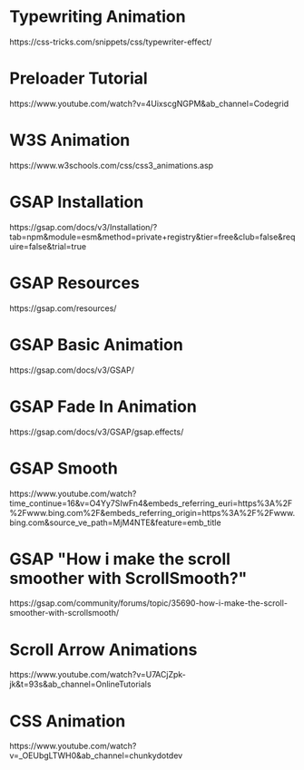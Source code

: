 <!-- Typewriting Animation -->
<h1>Typewriting Animation</h1>
https://css-tricks.com/snippets/css/typewriter-effect/ 

<!-- PRELOADER TUTORIAL -->
<h1>Preloader Tutorial</h1>
https://www.youtube.com/watch?v=4UixscgNGPM&ab_channel=Codegrid 

<!-- W3S Animation -->
<h1>W3S Animation</h1>
https://www.w3schools.com/css/css3_animations.asp

<!-- GSAP INSTALLATION -->
<h1>GSAP Installation</h1>
https://gsap.com/docs/v3/Installation/?tab=npm&module=esm&method=private+registry&tier=free&club=false&require=false&trial=true 

<!-- GSAP RESOURCES -->
<h1>GSAP Resources</h1>
https://gsap.com/resources/ 

<!-- GSAP Basic Animation -->
<h1>GSAP Basic Animation</h1>
https://gsap.com/docs/v3/GSAP/

<!-- GSAP Fade In Animation -->
<h1>GSAP Fade In Animation</h1>
https://gsap.com/docs/v3/GSAP/gsap.effects/ 

<!-- GSAP Smooth Scrolling -->
<h1>GSAP Smooth</h1>
https://www.youtube.com/watch?time_continue=16&v=O4Yy7SIwFn4&embeds_referring_euri=https%3A%2F%2Fwww.bing.com%2F&embeds_referring_origin=https%3A%2F%2Fwww.bing.com&source_ve_path=MjM4NTE&feature=emb_title 

<!-- GSAP How i make the scroll smoother with ScrollSmooth -->
<h1>GSAP "How i make the scroll smoother with ScrollSmooth?"</h1>
https://gsap.com/community/forums/topic/35690-how-i-make-the-scroll-smoother-with-scrollsmooth/

<!-- Scroll Arrow Animations -->
<h1>Scroll Arrow Animations</h1>
https://www.youtube.com/watch?v=U7ACjZpk-jk&t=93s&ab_channel=OnlineTutorials 

<!-- CSS Animation -->
<h1>CSS Animation</h1>
https://www.youtube.com/watch?v=_OEUbgLTWH0&ab_channel=chunkydotdev 
